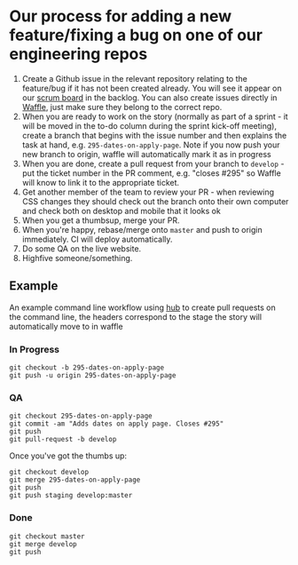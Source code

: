 # Our process for adding a new feature/fixing a bug on one of our engineering repos

1. Create a Github issue in the relevant repository relating to the feature/bug if it has not been created already. You will see it appear on our [scrum board](http://waffle.io/makersacademy/engineering) in the backlog. You can also create issues directly in [Waffle](https://www.waffle.io), just make sure they belong to the correct repo.
2. When you are ready to work on the story (normally as part of a sprint - it will be moved in the to-do column during the sprint kick-off meeting), create a branch that begins with the issue number and then explains the task at hand, e.g. `295-dates-on-apply-page`. Note if you now push your new branch to origin, waffle will automatically mark it as in progress
3. When you are done, create a pull request from your branch to `develop` - put the ticket number in the PR comment, e.g. "closes #295" so Waffle will know to link it to the appropriate ticket.
4. Get another member of the team to review your PR - when reviewing CSS changes they should check out the branch onto their own computer and check both on desktop and mobile that it looks ok
5. When you get a thumbsup, merge your PR. 
6. When you're happy, rebase/merge onto `master` and push to origin immediately. CI will deploy automatically. 
7. Do some QA on the live website.
8. Highfive someone/something.

## Example

An example command line workflow using [hub](https://github.com/github/hub) to create pull requests on the command line, the headers correspond to the stage the story will automatically move to in waffle

### In Progress
```
git checkout -b 295-dates-on-apply-page
git push -u origin 295-dates-on-apply-page
```

### QA
```
git checkout 295-dates-on-apply-page
git commit -am "Adds dates on apply page. Closes #295"
git push
git pull-request -b develop
```

Once you've got the thumbs up:

```
git checkout develop
git merge 295-dates-on-apply-page
git push
git push staging develop:master
```

### Done
```
git checkout master
git merge develop
git push
```
